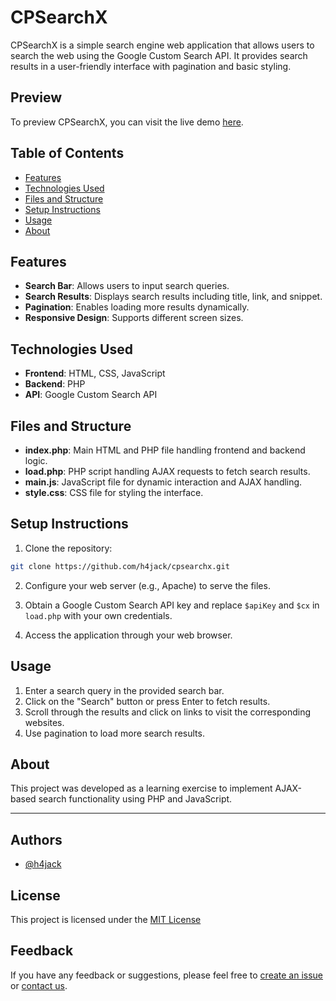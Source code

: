 # CPSearchX

CPSearchX is a simple search engine web application that allows users to search the web using the Google Custom Search API. It provides search results in a user-friendly interface with pagination and basic styling.

## Preview
To preview CPSearchX, you can visit the live demo [here](https://myloginphp.rf.gd/cpsearchx).

## Table of Contents

*   [Features](#features)
*   [Technologies Used](#technologies-used)
*   [Files and Structure](#files-and-structure)
*   [Setup Instructions](#setup-instructions)
*   [Usage](#usage)
*   [About](#about)

## Features

*   **Search Bar**: Allows users to input search queries.
*   **Search Results**: Displays search results including title, link, and snippet.
*   **Pagination**: Enables loading more results dynamically.
*   **Responsive Design**: Supports different screen sizes.

## Technologies Used

*   **Frontend**: HTML, CSS, JavaScript
*   **Backend**: PHP
*   **API**: Google Custom Search API

## Files and Structure

*   **index.php**: Main HTML and PHP file handling frontend and backend logic.
*   **load.php**: PHP script handling AJAX requests to fetch search results.
*   **main.js**: JavaScript file for dynamic interaction and AJAX handling.
*   **style.css**: CSS file for styling the interface.

## Setup Instructions

1.  Clone the repository:
```bash
git clone https://github.com/h4jack/cpsearchx.git
```

2.  Configure your web server (e.g., Apache) to serve the files.

3.  Obtain a Google Custom Search API key and replace `$apiKey` and `$cx` in `load.php` with your own credentials.

4.  Access the application through your web browser.
    

## Usage

1.  Enter a search query in the provided search bar.
2.  Click on the "Search" button or press Enter to fetch results.
3.  Scroll through the results and click on links to visit the corresponding websites.
4.  Use pagination to load more search results.

## About

This project was developed as a learning exercise to implement AJAX-based search functionality using PHP and JavaScript.

- - -


## Authors

- [@h4jack](https://www.github.com/h4jack)


## License

This project is licensed under the [MIT License](https://github.com/h4jack/rpscmd/blob/main/LICENSE/)


## Feedback

If you have any feedback or suggestions, please feel free to [create an issue](https://github.com/h4jack/cpsearchx/issues) or [contact us](https://github.com/h4jack).